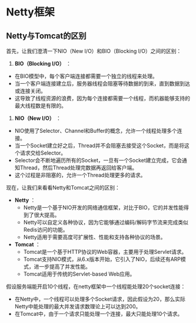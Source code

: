 # Netty框架

## Netty与Tomcat的区别

首先，让我们澄清一下NIO（New I/O）和BIO（Blocking I/O）之间的区别：

1. **BIO（Blocking I/O）** ：

* 在BIO模型中，每个客户端连接都需要一个独立的线程来处理。
* 当一个客户端连接建立后，服务器线程会阻塞等待数据的到来，直到数据到达或连接关闭。
* 这导致了线程资源的浪费，因为每个连接都需要一个线程，而机器能够支持的最大线程数是有限的。

1. **NIO（New I/O）** ：

* NIO使用了Selector、Channel和Buffer的概念，允许一个线程处理多个连接。
* 当一个Socket建立好之后，Thread并不会阻塞去接受这个Socket，而是将这个请求交给Selector。
* Selector会不断地遍历所有的Socket，一旦有一个Socket建立完成，它会通知Thread，然后Thread处理完数据再返回给客户端。
* 这个过程是非阻塞的，允许一个Thread处理更多的请求。

现在，让我们来看看Netty和Tomcat之间的区别：

* **Netty** ：
  * Netty是一个基于NIO开发的网络通信框架，对比于BIO，它的并发性能得到了很大提高。
  * Netty可以自定义各种协议，因为它能够通过编码/解码字节流来完成类似Redis访问的功能。
  * Netty适用于需要高度可扩展性、性能和支持各种协议的场景。
* **Tomcat** ：
  * Tomcat是一个基于HTTP协议的Web容器，主要用于处理Servlet请求。
  * Tomcat支持NIO模式，从6.x版本开始，它引入了NIO，后续还有ARP模式，进一步提高了并发性能。
  * Tomcat适用于传统的Servlet-based Web应用。

假设服务端能开启10个线程，在netty框架中一个线程能处理20个socket连接：

* 在Netty中，一个线程可以处理多个Socket请求，因此假设为20，那么实际Netty中能处理的最大并发请求数理论上可以达到200。
* 在Tomcat中，由于一个请求只能处理一个连接，最大只能处理10个请求。
